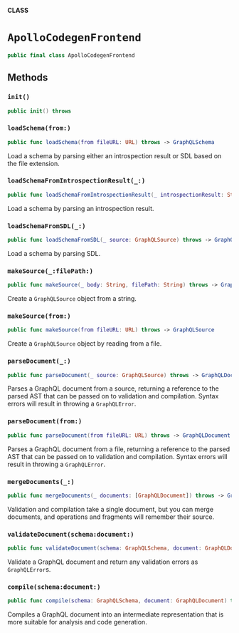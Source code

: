 **CLASS**

# `ApolloCodegenFrontend`

```swift
public final class ApolloCodegenFrontend
```

## Methods
### `init()`

```swift
public init() throws
```

### `loadSchema(from:)`

```swift
public func loadSchema(from fileURL: URL) throws -> GraphQLSchema
```

Load a schema by parsing either an introspection result or SDL based on the file extension.

### `loadSchemaFromIntrospectionResult(_:)`

```swift
public func loadSchemaFromIntrospectionResult(_ introspectionResult: String) throws -> GraphQLSchema
```

Load a schema by parsing  an introspection result.

### `loadSchemaFromSDL(_:)`

```swift
public func loadSchemaFromSDL(_ source: GraphQLSource) throws -> GraphQLSchema
```

Load a schema by parsing SDL.

### `makeSource(_:filePath:)`

```swift
public func makeSource(_ body: String, filePath: String) throws -> GraphQLSource
```

Create a `GraphQLSource` object from a string.

### `makeSource(from:)`

```swift
public func makeSource(from fileURL: URL) throws -> GraphQLSource
```

Create a `GraphQLSource` object by reading from a file.

### `parseDocument(_:)`

```swift
public func parseDocument(_ source: GraphQLSource) throws -> GraphQLDocument
```

Parses a GraphQL document from a source, returning a reference to the parsed AST that can be passed on to validation and compilation.
Syntax errors will result in throwing a `GraphQLError`.

### `parseDocument(from:)`

```swift
public func parseDocument(from fileURL: URL) throws -> GraphQLDocument
```

Parses a GraphQL document from a file, returning a reference to the parsed AST that can be passed on to validation and compilation.
Syntax errors will result in throwing a `GraphQLError`.

### `mergeDocuments(_:)`

```swift
public func mergeDocuments(_ documents: [GraphQLDocument]) throws -> GraphQLDocument
```

Validation and compilation take a single document, but you can merge documents, and operations and fragments will remember their source.

### `validateDocument(schema:document:)`

```swift
public func validateDocument(schema: GraphQLSchema, document: GraphQLDocument) throws -> [GraphQLError]
```

Validate a GraphQL document and return any validation errors as `GraphQLError`s.

### `compile(schema:document:)`

```swift
public func compile(schema: GraphQLSchema, document: GraphQLDocument) throws -> CompilationResult
```

Compiles a GraphQL document into an intermediate representation that is more suitable for analysis and code generation.
